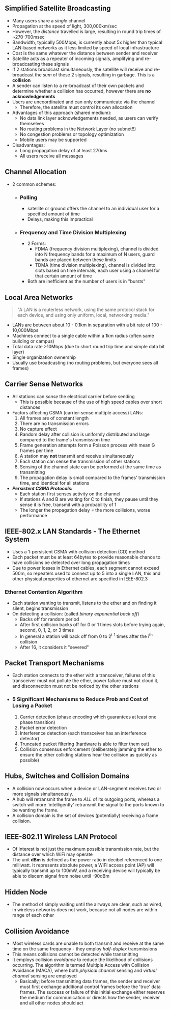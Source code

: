 ## Simplified Satellite Broadcasting
- Many users share a *single* channel
- Propagation at the speed of light, 300,000km/sec
- However, the *distance* travelled is large, resulting in round trip times of ~270-700msec
- Bandwidth, typically 500Mbps, is currently about 5x higher than typical LAN-based networks as it less limited by speed of local infrastructure
- Cost is the same whatever the distance between sender and receiver
- Satellite acts as a repeater of incoming signals, amplifying and re-broadcasting these signals
- If 2 stations broadcast simultaneously, the satellite will receive and re-broadcast the *sum* of these 2 signals, resulting in garbage. This is a **collision**
- A sender can listen to a re-broadcast of their own packets and determine whether a collision has occurred, however there are **no acknowledgements**
- Users are uncoordinated and can only communicate via the channel
	- Therefore, the satellite must control its own allocation
- Advantages of this approach (shared medium):
	- No data link layer acknowledgements needed, as users can verify themselves
	- No routing problems in the Network Layer (no subnet!!)
	- No congestion problems or topology optimization
	- Mobile users may be supported
- Disadvantages:
	- Long propagation delay of at least 270ms
	- All users receive all messages

## Channel Allocation
- 2 common schemes:
	- ### **Polling**
		- satellite or ground offers the channel to an individual user for a specified amount of time
		- Delays, making this impractical 
	- ### **Frequency and Time Division Multiplexing**
		- 2 Forms:
			- FDMA (frequency division multiplexing), channel is divided into N frequency bands for a maximum of N users, guard bands are placed between these limits
			- TDMA (time division multiplexing), channel is divided into slots based on time intervals, each user using a channel for that certain amount of time
		- Both are inefficient as the number of users is in "bursts"

## Local Area Networks
> "A LAN is a routerless network, using the same protocol stack for each device, and using only uniform, local, networking media."
- LANs are between about 10 - 0.1km in separation with a bit rate of 100 - 10,000Mbps
- Machines connect to a single cable within a 1km radius (often same building or campus)
- Total data rate >10Mbps (due to short round trip time and simple data bit layer)
- Single organization ownership
- Usually use broadcasting (no routing problems, but everyone sees all frames)

## Carrier Sense Networks
- All stations can *sense* the electrical carrier before sending
	- This is possible because of the use of high speed cables over short distances
- Factors affecting CSMA (carrier-sense multiple access) LANs:
	1. All frames are of constant length
	2. There are no transmission errors
	3. No capture effect
	4. Random delay after collision is uniformly distributed and large compared to the frame's transmission time
	5. Frame generation attempts form a Poisson process with mean G frames per time
	6. A station may **not** transmit and receive simultaneously
	7. Each station can sense the transmission of other stations
	8. Sensing of the channel state can be performed at the same time as transmitting
	9. The propagation delay is small compared to the frames' transmission time, and identical for all stations
- ***Persistent CSMA Protocols:***
	- Each station first senses activity on the channel
	- If stations A and B are waiting for C to finish, they pause until they sense it is free, transmit with a probability of 1
	- The longer the propagation delay = the more collisions, worse performance

## IEEE-802.x LAN Standards - The Ethernet System
- Uses a 1-persistent CSMA with collision detection (CD) method
- Each packet must be at least 64bytes to provide reasonable chance to have collisions be detected over long propagation times
- Due to power losses in Ethernet cables, each segment cannot exceed 500m, so repeaters used to connect up to 5 into a single LAN, this and other physical properties of ethernet are specified in IEEE-802.3

### Ethernet Contention Algorithm
- Each station wanting to transmit, listens to the ether and on finding it silent, begins transmission
- On detecting a collision: (called *binary exponential back off*)
	- Backs off for random period
	- After first collision backs off for 0 or 1 times slots before trying again, second, 0, 1, 2, or 3 times
	- In general a station will back off from 0 to 2<sup>i-1</sup> times after the i<sup>th</sup> collision
	- After 16, it considers it "severed"

## Packet Transport Mechanisms
- Each station connects to the ether with a transceiver, failures of this transceiver must not pollute the ether, power failure must not cloud it, and disconnection must not be noticed by the other stations
- ### 5 Significant Mechanisms to Reduce Prob and Cost of Losing a Packet
	1. Carrier detection (phase encoding which guarantees at least one phase transition)
	2. Packet error detection
	3. Interference detection (each transceiver has an interference detector)
	4. Truncated packet filtering (hardware is able to filter them out)
	5. Collision consensus enforcement (deliberately jamming the ether to ensure the other colliding stations hear the collision as quickly as possible)

## Hubs, Switches and Collision Domains
- A collision now occurs when a device or LAN-segment receives two or more signals simultaneously.
- A hub will retransmit the frame to *ALL* of its outgoing ports, whereas a switch will more 'intelligently' retransmit the signal to the ports known to be wanting the frame. 
- A collision domain is the set of devices (potentially) receiving a frame collision. 

## IEEE-802.11 Wireless LAN Protocol
- Of interest is not just the maximum possible transmission rate, but the distance over which WiFi may operate
- The unit **dBm** is defined as the power ratio in decibel referenced to one milliwatt. It represents absolute power, a WiFi access point (AP) will typically transmit up to 100mW, and a receiving device will typically be able to discern signal from noise until -90dBm

## Hidden Node
- The method of simply waiting until the airways are clear, such as wired, in wireless networks does not work, because not all nodes are within range of each other

## Collision Avoidance
- Most wireless cards are unable to both transmit and receive at the same time on the same frequency - they employ *half-duplex* transmissions
- This means collisions cannot be detected while transmitting
- It employs collision *avoidance* to reduce the likelihood of collisions occurring. The algorithm is termed Multiple Access with Collision Avoidance (MACA), where both *physical channel* sensing and *virtual channel* sensing are employed
	- Basically; before transmitting data frames, the sender and receiver must first exchange additional control frames before the 'true' data frames. The success or failure of this initial exchange either reserves the medium for communication or directs how the sender, receiver and all other nodes should act